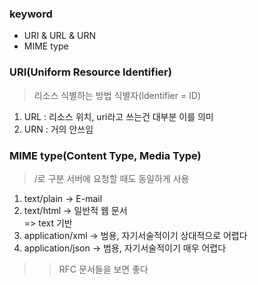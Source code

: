 ### keyword
- URI & URL & URN
- MIME type

### URI(Uniform Resource Identifier)
> 리소스 식별하는 방법
> 식별자(Identifier = ID)
1. URL : 리소스 위치, uri라고 쓰는건 대부분 이를 의미
2. URN : 거의 안쓰임

### MIME type(Content Type, Media Type)
> /로 구분
> 서버에 요청할 때도 동일하게 사용
1. text/plain -> E-mail
2. text/html -> 일반적 웹 문서<br/>
=> text 기반
3. application/xml -> 범용, 자기서술적이기 상대적으로 어렵다
4. application/json -> 범용, 자기서술적이기 매우 어렵다<br/>
>> RFC 문서들을 보면 좋다

